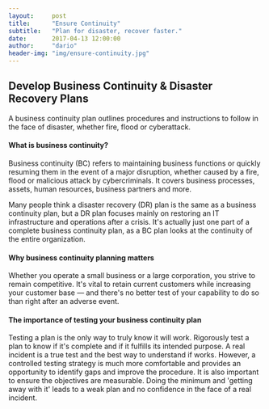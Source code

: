 ```yaml
---
layout:     post
title:      "Ensure Continuity"
subtitle:   "Plan for disaster, recover faster."
date:       2017-04-13 12:00:00
author:     "dario"
header-img: "img/ensure-continuity.jpg"
---
```


## Develop Business Continuity & Disaster Recovery Plans
A business continuity plan outlines procedures and instructions to follow in the face of disaster, whether fire, flood or cyberattack.

#### What is business continuity?
Business continuity (BC) refers to maintaining business functions or quickly resuming them in the event of a major disruption, whether caused by a fire, flood or malicious attack by cybercriminals. It covers business processes, assets, human resources, business partners and more.

Many people think a disaster recovery (DR) plan is the same as a business continuity plan, but a DR plan focuses mainly on restoring an IT infrastructure and operations after a crisis. It's actually just one part of a complete business continuity plan, as a BC plan looks at the continuity of the entire organization.

#### Why business continuity planning matters

Whether you operate a small business or a large corporation, you strive to remain competitive. It's vital to retain current customers while increasing your customer base — and there's no better test of your capability to do so than right after an adverse event.

#### The importance of testing your business continuity plan

Testing a plan is the only way to truly know it will work. Rigorously test a plan to know if it's complete and if it fulfills its intended purpose. A real incident is a true test and the best way to understand if works. However, a controlled testing strategy is much more comfortable and provides an opportunity to identify gaps and improve the procedure. It is also important to ensure the objectives are measurable. Doing the minimum and 'getting away with it' leads to a weak plan and no confidence in the face of a real incident.
